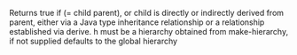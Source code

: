   Returns true if (= child parent), or child is directly or indirectly derived from
  parent, either via a Java type inheritance relationship or a
  relationship established via derive. h must be a hierarchy obtained
  from make-hierarchy, if not supplied defaults to the global
  hierarchy